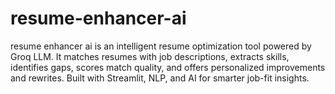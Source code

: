 # resume-enhancer-ai
resume enhancer ai is an intelligent resume optimization tool powered by Groq LLM. It matches resumes with job descriptions, extracts skills, identifies gaps, scores match quality, and offers personalized improvements and rewrites. Built with Streamlit, NLP, and AI for smarter job-fit insights.
